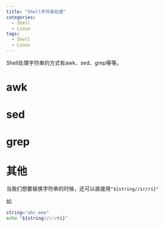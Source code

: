```yaml
---
title: "Shell字符串处理"
categories:
  - Shell
  - Linux
tags:
  - Shell
  - Linux
---
```


Shell处理字符串的方式有awk、sed、grep等等。

# awk

# sed

# grep

# 其他

当我们想要替换字符串的时候，还可以直接用`"${string//ir/ri}"`

如
```bash
string="abc-eee"
echo "${string//ir/ri}"
```

